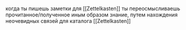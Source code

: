 когда ты пишешь заметки для [[Zettelkasten]] ты переосмысливаешь прочитанное/полученное иным образом знание, путем нахождения неочевидных связей для каталога  [[Zettelkasten]] 
